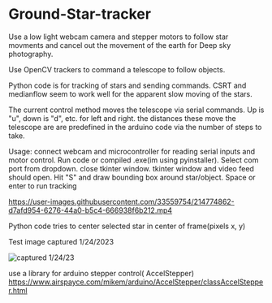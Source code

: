 # Ground-Star-tracker
Use a low light webcam camera and stepper motors to follow star movments and cancel out the movement of the earth for Deep sky photography. 

Use OpenCV trackers to command a telescope to follow objects. 

Python code is for tracking of stars and sending commands. CSRT and medianflow seem to work well for the apparent slow moving of the stars.

The current control method moves the telescope via serial commands. Up is "u", down is "d", etc. for left and right. the distances these move the telescope are are predefined in the arduino code via the number of steps to take. 

Usage: connect webcam and microcontroller for reading serial inputs and motor control. 
Run code or compiled .exe(im using pyinstaller). 
Select com port from dropdown. 
close tkinter window. 
tkinter window and video feed should open. 
Hit "S" and draw bounding box around star/object. Space or enter to run tracking  

https://user-images.githubusercontent.com/33559754/214774862-d7afd954-6276-44a0-b5c4-666938f6b212.mp4

Python code tries to center selected star in center of frame(pixels x, y) 

Test image captured 1/24/2023

 ![captured 1/24/23](https://user-images.githubusercontent.com/33559754/214767967-a20d18a1-c12f-4a5a-ac38-775e32d15f9e.jpg)

use a library for arduino stepper control( AccelStepper) https://www.airspayce.com/mikem/arduino/AccelStepper/classAccelStepper.html
